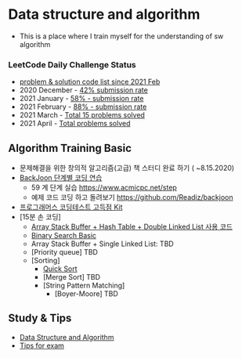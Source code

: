 # Data structure and algorithm
* This is a place where I train myself for the understanding of sw algorithm

### LeetCode Daily Challenge Status
* [problem & solution code list since 2021 Feb](https://github.com/seock04/Uncertainty-Handler/tree/master/Data%20Structure%20and%20Algorithm/LeetCode)
* 2020 December - [42% submission rate](https://leetcode.com/explore/featured/card/december-leetcoding-challenge/)
* 2021 January - [58% - submission rate](https://leetcode.com/explore/featured/card/january-leetcoding-challenge-2021/)
* 2021 February - [88% - submission rate](https://leetcode.com/explore/featured/card/february-leetcoding-challenge-2021/) 
* 2021 March - [Total 15 problems solved](https://leetcode.com/explore/featured/card/march-leetcoding-challenge-2021/)
* 2021 April - [Total  problems solved](https://github.com/seock04/Uncertainty-Handler/tree/master/Data%20Structure%20and%20Algorithm/LeetCode/21April)

## Algorithm Training Basic
* 문제해결을 위한 창의적 알고리즘(고급) 책 스터디 완료 하기 ( ~8.15.2020)
* [BackJoon 단계별 코딩 연습](https://github.com/seock04/Uncertainty-Handler/tree/master/Data%20Structure%20and%20Algorithm)
  * 59 계 단계 실습 https://www.acmicpc.net/step
  * 예제 코드 코딩 하고 돌려보기 https://github.com/Readiz/backjoon 
* [프로그래머스 코딩테스트 고득점 Kit](https://programmers.co.kr/learn/challenges)
* [15분 손 코딩]
  * [Array Stack Buffer + Hash Table + Double Linked List 사용 코드](https://github.sec.samsung.net/hoseock-choi/softecPractice/tree/master/writing%20code%20in%2015%20min/Stack%20Buffer%20%2B%20HashTable%20%2B%20Double%20Linked%20List)
  * [Binary Search Basic](https://github.sec.samsung.net/hoseock-choi/softecPractice/blob/master/writing%20code%20in%2015%20min/BinarySearch/Practical_BinarySearch_example_Basic.cpp)
  * Array Stack Buffer + Single Linked List: TBD
  * [Priority queue] TBD
  * [Sorting] 
    * [Quick Sort](https://github.sec.samsung.net/hoseock-choi/softecPractice/blob/master/writing%20code%20in%2015%20min/BinarySearch/binarySearch%20and%20QuickSort_%EC%9D%B4%EB%A1%A0.cpp)
    * [Merge Sort] TBD
    * [String Pattern Matching]
      * [Boyer-Moore] TBD

## Study & Tips
* [Data Structure and Algorithm](https://github.com/seock04/Uncertainty-Handler/wiki/Data-Structure-and-Algorithm)
* [Tips for exam](https://github.com/seock04/Uncertainty-Handler/wiki/Tips-for-exam)
